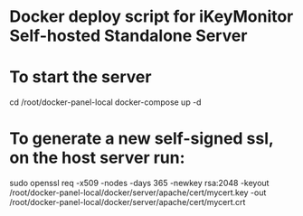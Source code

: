 # Docker deploy script for iKeyMonitor Self-hosted Standalone Server
# To start the server
cd /root/docker-panel-local
docker-compose up -d

# To generate a new self-signed ssl, on the host server run:
sudo openssl req -x509 -nodes -days 365 -newkey rsa:2048 -keyout /root/docker-panel-local/docker/server/apache/cert/mycert.key -out /root/docker-panel-local/docker/server/apache/cert/mycert.crt

